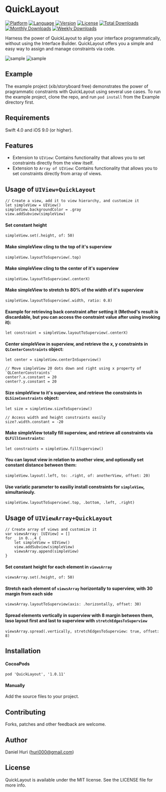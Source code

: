 # QuickLayout

[![Platform](http://img.shields.io/badge/platform-iOS-blue.svg?style=flat
)](https://developer.apple.com/iphone/index.action)
[![Language](http://img.shields.io/badge/language-Swift-brightgreen.svg?style=flat
)](https://developer.apple.com/swift)
[![Version](https://img.shields.io/cocoapods/v/QuickLayout.svg?style=flat-square)](http://cocoapods.org/pods/QuickLayout)
[![License](http://img.shields.io/badge/license-MIT-lightgrey.svg?style=flat
)](http://mit-license.org)
[![Total Downloads](https://img.shields.io/cocoapods/dt/QuickLayout.svg?style=social)](https://cocoapods.org/pods/QuickLayout)
[![Monthly Downloads](https://img.shields.io/cocoapods/dm/QuickLayout.svg?style=social)](https://cocoapods.org/pods/QuickLayout)
[![Weekly Downloads](https://img.shields.io/cocoapods/dw/QuickLayout.svg?style=social)](https://cocoapods.org/pods/QuickLayout)

Harness the power of QuickLayout to align your interface programmatically, without using the Interface Builder.
QuickLayout offers you a simple and easy way to assign and manage constraints via code.

![sample](Example/Screenshots/TableScreen_screenshot.png)
![sample](Example/Screenshots/ScrollScreen_screenshot.png)

## Example
The example project (xib/storyboard free) demonstrates the power of pragrammatic constraints with QuickLayout using several use cases.
To run the example project, clone the repo, and run `pod install` from the Example directory first.

## Requirements
Swift 4.0 and iOS 9.0 (or higher).

## Features
- Extension to `UIView`: Contains functionality that allows you to set constraints directly from the view itself.
- Extension to `Array of UIView`: Contains functionality that allows you to set constraints directly from array of views.

## Usage of `UIView+QuickLayout`

    // Create a view, add it to view hierarchy, and customize it
    let simpleView = UIView()
    simpleView.backgroundColor = .gray
    view.addSubview(simpleView)
    
#### Set constant height
    simpleView.set(.height, of: 50)
    
#### Make simpleView cling to the top of it's superview
    simpleView.layoutToSuperview(.top)
    
#### Make simpleView cling to the center of it's superview
    simpleView.layoutToSuperview(.centerX)
    
#### Make simpleView to stretch to 80% of the width of it's superview
    simpleView.layoutToSuperview(.width, ratio: 0.8)

#### Example for retrieving back constraint after setting it (Method's result is discardable, but you can access the constraint value after using invoking it):

    let constraint = simpleView.layoutToSuperview(.centerX)

#### Center simpleView in superview, and retrieve the x, y constraints in `QLCenterConstraints` object:

    let center = simpleView.centerInSuperview()
    
    // Move simpleView 20 dots down and right using x property of `QLCenterConstraints`
    center?.x.constant = 20
    center?.y.constant = 20

#### Size simpleView to it's superview, and retrieve the constraints in `QLSizeConstraints` object:

    let size = simpleView.sizeToSuperview()
    
    // Access width and height constraints easily
    size?.width.constant = -20
    
#### Make simpleView totally fill superview, and retrieve all constraints via `QLFillConstraints`:

    let constraints = simpleView.fillSuperview()
    
#### You can layout view in relation to another view, and optionally set constant distance between them:

    simpleView.layout(.left, to: .right, of: anotherView, offset: 20)

#### Use variatic parameter to easiliy install constraints for `simpleView`, simultaniouly.
    
    simpleView.layoutToSuperview(.top, .bottom, .left, .right)

## Usage of `UIViewArray+QuickLayout`

    // Create array of views and customize it
    var viewsArray: [UIView] = []
    for _ in 0...4 {
        let simpleView = UIView()
        view.addSubview(simpleView)
        viewsArray.append(simpleView)
    }

#### Set constant height for each element in `viewsArray`

    viewsArray.set(.height, of: 50)

#### Stretch each element of `viewsArray` horizontally to superview, with 30 margin from each side

    viewsArray.layoutToSuperview(axis: .horizontally, offset: 30)

#### Spread elements vertically in superview with 8 margin between them, laso layout first and last to superview with `stretchEdgesToSuperview`

    viewsArray.spread(.vertically, stretchEdgesToSuperview: true, offset: 8)

## Installation
    
#### CocoaPods
```
pod 'QuickLayout', '1.0.11'
```

#### Manually
Add the source files to your project.

## Contributing
Forks, patches and other feedback are welcome.

## Author
Daniel Huri (huri000@gmail.com)

## License

QuickLayout is available under the MIT license. See the LICENSE file for more info.
